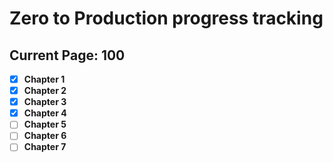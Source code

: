 # Zero to Production progress tracking

## Current Page: 100

- [x] **Chapter 1**
- [x] **Chapter 2**
- [x] **Chapter 3**
- [x] **Chapter 4**
- [ ] **Chapter 5**
- [ ] **Chapter 6**
- [ ] **Chapter 7**
